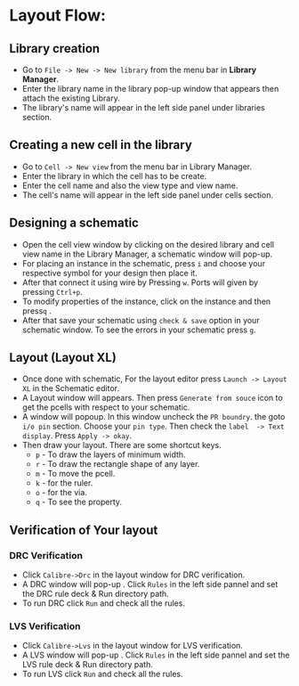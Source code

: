 # Layout Flow:
##  Library creation
- Go to `File -> New -> New library` from the menu bar in **Library Manager**.
- Enter the library name in the library pop-up window that appears then attach the existing Library.
- The library's name will appear in the left side panel under libraries section.

## Creating a new cell in the library
- Go to `Cell -> New view` from the menu bar in Library Manager.
- Enter the library in which the cell has to be create.
- Enter the cell name and also the view type and view name.
- The cell's name will appear in the left side panel under cells section.

## Designing a schematic 
* Open the cell view window by clicking on the desired library and cell view name in the Library Manager, a schematic window will pop-up.
* For placing an instance in the schematic, press `i` and choose your respective symbol for your design then place it.
* After that connect it using wire by Pressing `w`.  Ports will given by pressing `Ctrl+p`.
* To modify properties of the instance, click on the instance and then press`q` .
* After that save your schematic using `check & save` option in your schematic window. To see the errors in your schematic press `g`. 

## Layout (Layout XL)
- Once done with schematic, For the layout editor press `Launch -> Layout XL` in the Schematic editor. 
- A Layout window will appears. Then press `Generate from souce` icon to get the pcells with respect to your schematic.
- A window will popoup. In this window uncheck the `PR boundry`. the goto `i/o pin` section. Choose your `pin type`. Then check the `label  -> Text display`. Press `Apply -> okay`.  
-  Then draw your layout. There are some shortcut keys.
	-  `p` - To draw the layers of minimum width.
	-  `r` - To draw the rectangle shape of any layer.
	-  `m` - To move the pcell.
	-  `k` - for the ruler.
	-  `o` - for the via.
	-  `q` - To see the property.

## Verification of Your layout
### DRC Verification
* Click `Calibre->Drc` in the layout window for DRC verification.
* A  DRC window will pop-up . Click `Rules` in the left side pannel and set the DRC rule deck & Run directory path.
* To run DRC click `Run` and check all the rules.
### LVS Verification
* Click `Calibre->Lvs` in the layout window for LVS verification.
* A  LVS window will pop-up . Click `Rules` in the left side pannel and set the LVS rule deck & Run directory path.
* To run LVS click `Run` and check all the rules.
